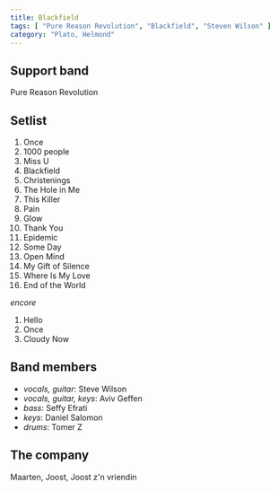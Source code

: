 ```yaml
---
title: Blackfield
tags: [ "Pure Reason Revolution", "Blackfield", "Steven Wilson" ]
category: "Plato, Helmond"
---
```

Support band
------------
Pure Reason Revolution

Setlist
-------
1. Once
1. 1000 people
1. Miss U
1. Blackfield
1. Christenings
1. The Hole in Me
1. This Killer
1. Pain
1. Glow
1. Thank You
1. Epidemic
1. Some Day
1. Open Mind
1. My Gift of Silence
1. Where Is My Love
1. End of the World

_encore_

1. Hello
1. Once
1. Cloudy Now

Band members
------------
* _vocals, guitar_: Steve Wilson
* _vocals, guitar, keys_: Aviv Geffen
* _bass_: Seffy Efrati
* _keys_: Daniel Salomon
* _drums_: Tomer Z

The company
-----------
Maarten, Joost, Joost z'n vriendin
